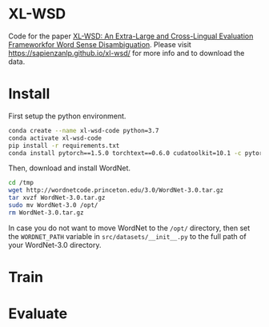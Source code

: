 # XL-WSD
Code for the paper [XL-WSD: An Extra-Large and Cross-Lingual Evaluation Frameworkfor Word Sense Disambiguation](). Please visit https://sapienzanlp.github.io/xl-wsd/ for more info and to download the data.

# Install
First setup the python environment.
```bash
conda create --name xl-wsd-code python=3.7
conda activate xl-wsd-code
pip install -r requirements.txt
conda install pytorch==1.5.0 torchtext==0.6.0 cudatoolkit=10.1 -c pytorch
```
Then, download and install WordNet.
```bash
cd /tmp
wget http://wordnetcode.princeton.edu/3.0/WordNet-3.0.tar.gz
tar xvzf WordNet-3.0.tar.gz
sudo mv WordNet-3.0 /opt/
rm WordNet-3.0.tar.gz
```
In case you do not want to move WordNet to the `/opt/` directory, then set the `WORDNET_PATH` variable in `src/datasets/__init__.py` to the full path of your WordNet-3.0 directory.

# Train

# Evaluate
